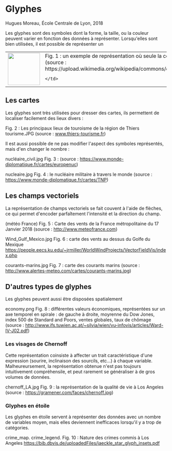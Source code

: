 # Glyphes

Hugues Moreau, École Centrale de Lyon, 2018


Les glyphes sont des symboles dont la forme, la taille, ou la couleur peuvent varier en fonction des données à représenter. Lorsqu'elles sont bien utilisées, il est possible de représenter un 


<table border="0">
  <tr>
    <td>
      <img src="https://github.com/Hugues-Moreau/Glyphes/plot_color.jpg" style="width: 100px;">
    </td>
    <td>
      Fig. 1 : un  exemple de représentation où seule la couleur change (source : https://upload.wikimedia.org/wikipedia/commons/c/c4/Scatter_plot.jpg)

    </td>
  </tr>
</table>




## Les cartes 

Les glyphes sont très utilisées pour dresser des cartes, ils permettent de localiser facilement des lieux divers :

Fig. 2 : Les principaux lieux de touroisme de la région de Thiers
tourisme.JPG
(source : www.thiers-tourisme.fr)


Il est aussi possible de ne pas modifier l'aspect des symboles représentés, mais d'en changer le nombre : 

nucléaire_civil.jpg
Fig. 3 : 
(source : https://www.monde-diplomatique.fr/cartes/europenuc)


nucleaire.jpg
Fig. 4 : le nucléaire militaire à travers le monde
(source : https://www.monde-diplomatique.fr/cartes/TNP)





## Les champs vectoriels

La représentation de champs vectoriels se fait couvent à l'aide de flèches, ce qui permet d'encoder parfaîtement l'intensité et la direction du champ.

(météo France)
Fig. 5 : Carte des vents de la France métropolitaine du 17 Janvier 2018 (source : http://www.meteofrance.com)

Wind_Gulf_Mexico.jpg
Fig. 6 : carte des vents au dessus du Golfe du Mexique
https://people.eecs.ku.edu/~jrmiller/WorldWindProjects/VectorFieldVis/index.php

courants-marins.jpg
Fig. 7 : carte des courants marins
(source : http://www.alertes-meteo.com/cartes/courants-marins.jpg)


## D'autres types de glyphes 

Les glyphes peuvent aussi être disposées spatialement 

economy.png
Fig. 8 : différentes valeurs économiques, représentées sur un axe temporel en spirale : de gauche à droite, moyrenne du Dow Jones, index 500 de Standard and Poors, ventes globales, taux de chômage
(source : http://www.ifs.tuwien.ac.at/~silvia/wien/vu-infovis/articles/Ward-IV-J02.pdf)


### Les visages de Chernoff 

Cette représentation coinsiste à affecter un trait caractéristique d'une expression (sourire, inclinaison des sourcils, etc...) à chaque variable. Malheureursement, la représentation obtenue n'est pas toujours intuitivement compréhensile, et peut rarement se généraliser à de gros volumes de données.

chernoff_LA.jpg
Fig. 9 : la représentation de la qualité de vie à Los Angeles
(source : https://gramener.com/faces/chernoff.jpg)






### Glyphes en étoile

Les glyphes en étoile servent à représenter des données avec un nombre de variables moyen, mais elles deviennent inefficaces lorsqu'il y a trop de catégories.

crime_map.
crime_legend.
Fig. 10 : Nature des crimes commis à Los Angeles
https://bib.dbvis.de/uploadedFiles/jaeckle_star_glyph_insets.pdf







